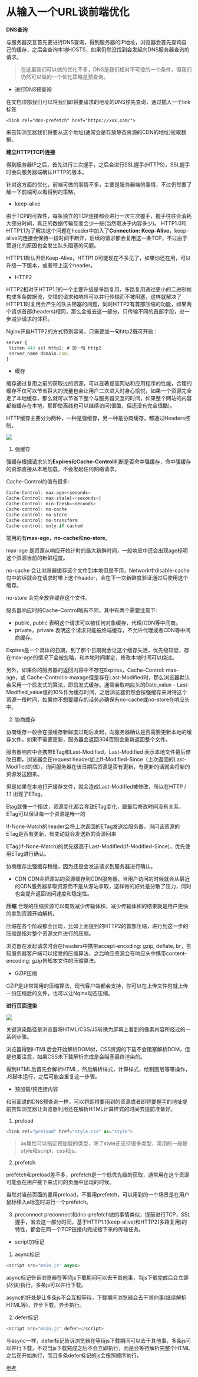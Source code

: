 # 从输入一个URL谈前端优化

**DNS查询**

与服务器交互首先要进行DNS查询，得到服务器的IP地址，浏览器会首先查询自己的缓存，之后会查询本地HOSTS，如果仍然没找到会发起向DNS服务器查询的请求。

> 在这里我们可以做的优化不多，DNS是我们相对不可控的一个条件，但我们仍然可以做的一个优化策略是预查询。


- 进行DNS预查询

在文档顶部我们可以将我们即将要请求的地址的DNS预先查询，通过插入一个link标签

```
<link rel="dns-prefetch" href="https://xxx.com/">
```

来告知浏览器我们将要从这个地址(通常会是存放静态资源的CDN的地址)拉取数据。

**建立HTTP(TCP)连接**

得到服务器IP之后，首先进行三次握手，之后会进行SSL握手(HTTPS)，SSL握手时会向服务器端确认HTTP的版本。

针对这方面的优化，前端可做的事情不多，主要是服务器端的事情，不过仍然要了解一下前端可以看得到的策略。

- keep-alive

由于TCP的可靠性，每条独立的TCP连接都会进行一次三次握手，握手往往会消耗大部分时间，真正的数据传输反而会少一些(当然取决于内容多少)。
HTTP1.0和HTTP1.1为了解决这个问题在header中加入了**Connection: Keep-Alive**，keep-alive的连接会保持一段时间不断开，后续的请求都会复用这一条TCP，不过由于管道化的原因也会发生队头阻塞的问题。

HTTP1.1默认开启Keep-Alive，HTTP1.0可能现在不多见了，如果你还在用，可以升级一下版本，或者带上这个header。

- HTTP2

HTTP2相对于HTTP1.1的一个主要升级是多路复用，多路复用通过更小的二进制帧构成多条数据流，交错的请求和响应可以并行传输而不被阻塞，这样就解决了HTTP1.1时复用会产生的队头阻塞的问题，同时HTTP2有首部压缩的功能，如果两个请求首部(headers)相同，那么会省去这一部分，只传输不同的首部字段，进一步减少请求的体积。

Nginx开启HTTP2的方式特别容易，只需要加一句http2既可开启：

``` js
server {
 listen 443 ssl http2; # 加一句 http2.
 server_name domain.com;
}
```

- 缓存

缓存通过复用之前的获取过的资源，可以显著提高网站和应用程序的性能，合理的缓存不仅可以节省巨大的流量也会让用户二次进入时身心愉悦，如果一个资源完全走了本地缓存，那么就可以节省下整个与服务器交互的时间，如果整个网站的内容都被缓存在本地，那即使离线也可以继续访问(很酷，但还没有完全很酷)。

HTTP缓存主要分为两种，一种是强缓存，另一种是协商缓存，都通过Headers控制。

![](./640.png)


1. 强缓存

强缓存根据请求头的**Expires**和**Cache-Control**判断是否命中强缓存，命中强缓存的资源直接从本地加载，不会发起任何网络请求。

Cache-Control的值有很多:
``` js
Cache-Control: max-age=<seconds>
Cache-Control: max-stale[=<seconds>]
Cache-Control: min-fresh=<seconds>
Cache-control: no-cache
Cache-control: no-store
Cache-control: no-transform
Cache-control: only-if-cached
```

常用的有**max-age**，**no-cache**和**no-store**。

max-age 是资源从响应开始计时的最大新鲜时间，一般响应中还会出现age标明这个资源当前的新鲜程度。

no-cache 会让浏览器缓存这个文件到本地但是不用，Network中disable-cache勾中的话就会在请求时带上这个haader，会在下一次新鲜度验证通过后使用这个缓存。

no-store 会完全放弃缓存这个文件。

服务器响应时的Cache-Control略有不同，其中有两个需要注意下:

- public, public 表明这个请求可以被任何对象缓存，代理/CDN等中间商。
- private，private 表明这个请求只能被终端缓存，不允许代理或者CDN等中间商缓存。

Expires是一个具体的日期，到了那个日期就会让这个缓存失活，优先级较低，存在max-age的情况下会被忽略，和本地时间绑定，修改本地时间可以绕过。

另外，如果你的服务器的返回内容中不存在Expires，Cache-Control: max-age，或 Cache-Control:s-maxage但是存在Last-Modified时，那么浏览器默认会采用一个启发式的算法，即启发式缓存。通常会取响应头的Date_value \- Last-Modified_value值的10%作为缓存时间，之后浏览器仍然会按强缓存来对待这个资源一段时间，如果你不想要缓存的话务必确保有no-cache或no-store在响应头中。


2. 协商缓存

协商缓存一般会在强缓存新鲜度过期后发起，向服务器确认是否需要更新本地的缓存文件，如果不需要更新，服务器会返回304否则会重新返回整个文件。

服务器响应中会携带ETag和Last-Modified，Last-Modified 表示本地文件最后修改日期，浏览器会在request header加上If-Modified-Since（上次返回的Last-Modified的值），询问服务器在该日期后资源是否有更新，有更新的话就会将新的资源发送回来。

但是如果在本地打开缓存文件，就会造成Last-Modified被修改，所以在HTTP / 1.1 出现了ETag。

Etag就像一个指纹，资源变化都会导致ETag变化，跟最后修改时间没有关系，ETag可以保证每一个资源是唯一的

If-None-Match的header会将上次返回的ETag发送给服务器，询问该资源的ETag是否有更新，有变动就会发送新的资源回来

ETag(If-None-Match)的优先级高于Last-Modified(If-Modified-Since)，优先使用ETag进行确认。

协商缓存比强缓存稍慢，因为还是会发送请求到服务器进行确认。

- CDN
CDN会把源站的资源缓存到CDN服务器，当用户访问的时候就会从最近的CDN服务器拿取资源而不是从源站拿取，这样做的好处是分散了压力，同时也会提升返回访问速度和稳定性。

**压缩**
合理的压缩资源可以有效减少传输体积，减少传输体积的结果就是用户更快的拿到资源开始解析。

压缩在各个阶段都会出现，比如上面提到的HTTP2的首部压缩，进行到这一步的压缩是指对整个资源文件进行的压缩。

浏览器在发起请求时会在headers中携带accept-encoding: gzip, deflate, br，告知服务器客户端可以接受的压缩算法，之后响应资源会在响应头中携带content-encoding: gzip告知本文件的压缩算法。

- GZIP压缩

GZIP是非常常用的压缩算法，现代客户端都会支持，你可以在上传文件时就上传一份压缩后的文件，也可以让Nginx动态压缩。

**进行页面渲染**

![](./641.webp)

关键渲染路径是浏览器将HTML/CSS/JS转换为屏幕上看到的像素内容所经过的一系列步骤。

浏览器得到HTML后会开始解析DOM树，CSS资源的下载不会阻塞解析DOM，但是也要注意，如果CSS未下载解析完成是会阻塞最终渲染的。

得到HTML后首先会解析HTML，然后解析样式，计算样式，绘制图层等等操作，JS脚本运行，之后可能会重复这一步骤。

- 预加载/预连接内容

和前面说的DNS预查询一样，可以将即将要用到的资源或者即将要握手的地址提前告知浏览器让浏览器利用还在解析HTML计算样式的时间去提前准备好。

1. preload

``` js
<link rel="preload" href="style.css" as="style">
```

> as属性可以指定预加载的类型，除了style还支持很多类型，常用的一般是style和script，css和js。

2. prefetch

prefetch和preload差不多，prefetch是一个低优先级的获取，通常用在这个资源可能会在用户接下来访问的页面中出现的时候。

当然对当前页面的要用preload，不要用prefetch，可以用到的一个场景是在用户鼠标移入a标签时进行一个prefetch。

3. preconnect
preconnect和dns-prefetch做的事情类似，提前进行TCP，SSL握手，省去这一部分时间，基于HTTP1.1(keep-alive)和HTTP2(多路复用)的特性，都会在同一个TCP链接内完成接下来的传输任务。

- script加标记

1. async标记

``` js
<script src="main.js" async>
```
async标记告诉浏览器在等待js下载期间可以去干其他事，当js下载完成后会立即(尽快)执行，多条js可以并行下载。

async的好处是让多条js不会互相等待，下载期间浏览器会去干其他事(继续解析HTML等)，异步下载，异步执行。

2. defer标记

``` js
<script src="main.js" defer></script>
```

与async一样，defer标记告诉浏览器在等待js下载期间可以去干其他事，多条js可以并行下载，不过当js下载完成之后不会立即执行，而是会等待解析完整个HTML之后在开始执行，而且多条defer标记的js会按照顺序执行，


[参考](https://mp.weixin.qq.com/s/20aC5bZeJ0j6Mb8r5xZpDg)
